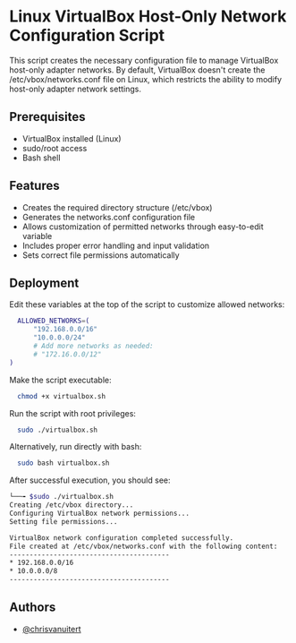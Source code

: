 
# Linux VirtualBox Host-Only Network Configuration Script

This script creates the necessary configuration file to manage VirtualBox host-only adapter networks. By default, VirtualBox doesn't create the /etc/vbox/networks.conf file on Linux, which restricts the ability to modify host-only adapter network settings.

## Prerequisites

- VirtualBox installed (Linux)
- sudo/root access
- Bash shell

## Features

- Creates the required directory structure (/etc/vbox)
- Generates the networks.conf configuration file
- Allows customization of permitted networks through easy-to-edit variable
- Includes proper error handling and input validation
- Sets correct file permissions automatically
## Deployment
Edit these variables at the top of the script to customize allowed networks:
```bash
  ALLOWED_NETWORKS=(
      "192.168.0.0/16"
      "10.0.0.0/24"
      # Add more networks as needed:
      # "172.16.0.0/12"
)
```
Make the script executable:
```bash
  chmod +x virtualbox.sh
```
Run the script with root privileges:
```bash
  sudo ./virtualbox.sh
```
Alternatively, run directly with bash:
```bash
  sudo bash virtualbox.sh
```
After successful execution, you should see:
```bash
└──╼ $sudo ./virtualbox.sh
Creating /etc/vbox directory...
Configuring VirtualBox network permissions...
Setting file permissions...

VirtualBox network configuration completed successfully.
File created at /etc/vbox/networks.conf with the following content:
----------------------------------------
* 192.168.0.0/16
* 10.0.0.0/8
----------------------------------------
```
## Authors

- [@chrisvanuitert](https://www.github.com/chrisvanuitertit)

